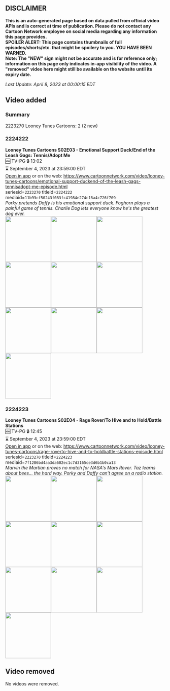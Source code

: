 ## DISCLAIMER
**This is an auto-generated page based on data pulled from official video APIs and is correct at time of publication. Please do not contact any Cartoon Network employee on social media regarding any information this page provides.**  
**SPOILER ALERT: This page contains thumbnails of full episodes/shorts/etc. that might be spoilery to you. YOU HAVE BEEN WARNED.**  
**Note: The "NEW" sign might not be accurate and is for reference only; information on this page only indicates in-app visibility of the video. A "removed" video here might still be available on the website until its expiry date.**  

_Last Update: April 8, 2023 at 00:00:15 EDT_
## Video added
### Summary
2223270 Looney Tunes Cartoons: 2 (2 new)  
### 2224222
**Looney Tunes Cartoons S02E03 - Emotional Support Duck/End of the Leash Gags: Tennis/Adopt Me**  
🆕 TV-PG 🔒 13:02  
⌛ September 4, 2023 at 23:59:00 EDT  
[Open in app](https://cnvideo.sercomkc.org/redirector.html?type=cnapp&seriesid=2223270&titleid=2224222&mediaid=11b93cf50243f083fc41984e274c18a4c726f709) or on the web: https://www.cartoonnetwork.com/video/looney-tunes-cartoons/emotional-support-duckend-of-the-leash-gags-tennisadopt-me-episode.html  
seriesid=`2223270` titleid=`2224222` mediaid=`11b93cf50243f083fc41984e274c18a4c726f709`  
_Porky pretends Daffy is his emotional support duck. Foghorn plays a painful game of tennis. Charlie Dog lets everyone know he's the greatest dog ever._  
<a href="https://s3.amazonaws.com/cartoonorchestrator/2224222_001_1280x720.jpg"><img src="https://s3.amazonaws.com/cartoonorchestrator/2224222_001_640x360.jpg" height="144px" /></a><a href="https://s3.amazonaws.com/cartoonorchestrator/2224222_002_1280x720.jpg"><img src="https://s3.amazonaws.com/cartoonorchestrator/2224222_002_640x360.jpg" height="144px" /></a><a href="https://s3.amazonaws.com/cartoonorchestrator/2224222_003_1280x720.jpg"><img src="https://s3.amazonaws.com/cartoonorchestrator/2224222_003_640x360.jpg" height="144px" /></a><a href="https://s3.amazonaws.com/cartoonorchestrator/2224222_004_1280x720.jpg"><img src="https://s3.amazonaws.com/cartoonorchestrator/2224222_004_640x360.jpg" height="144px" /></a><a href="https://s3.amazonaws.com/cartoonorchestrator/2224222_005_1280x720.jpg"><img src="https://s3.amazonaws.com/cartoonorchestrator/2224222_005_640x360.jpg" height="144px" /></a><a href="https://s3.amazonaws.com/cartoonorchestrator/2224222_006_1280x720.jpg"><img src="https://s3.amazonaws.com/cartoonorchestrator/2224222_006_640x360.jpg" height="144px" /></a><a href="https://s3.amazonaws.com/cartoonorchestrator/2224222_007_1280x720.jpg"><img src="https://s3.amazonaws.com/cartoonorchestrator/2224222_007_640x360.jpg" height="144px" /></a><a href="https://s3.amazonaws.com/cartoonorchestrator/2224222_008_1280x720.jpg"><img src="https://s3.amazonaws.com/cartoonorchestrator/2224222_008_640x360.jpg" height="144px" /></a><a href="https://s3.amazonaws.com/cartoonorchestrator/2224222_009_1280x720.jpg"><img src="https://s3.amazonaws.com/cartoonorchestrator/2224222_009_640x360.jpg" height="144px" /></a><a href="https://s3.amazonaws.com/cartoonorchestrator/2224222_010_1280x720.jpg"><img src="https://s3.amazonaws.com/cartoonorchestrator/2224222_010_640x360.jpg" height="144px" /></a>
### 2224223
**Looney Tunes Cartoons S02E04 - Rage Rover/To Hive and to Hold/Battle Stations**  
🆕 TV-PG 🔒 12:45  
⌛ September 4, 2023 at 23:59:00 EDT  
[Open in app](https://cnvideo.sercomkc.org/redirector.html?type=cnapp&seriesid=2223270&titleid=2224223&mediaid=7f1286bd4aa3da602ec1c7d3165ce3d6b1b0ca13) or on the web: https://www.cartoonnetwork.com/video/looney-tunes-cartoons/rage-roverto-hive-and-to-holdbattle-stations-episode.html  
seriesid=`2223270` titleid=`2224223` mediaid=`7f1286bd4aa3da602ec1c7d3165ce3d6b1b0ca13`  
_Marvin the Martian proves no match for NASA's Mars Rover. Taz learns about bees… the hard way. Porky and Daffy can't agree on a radio station._  
<a href="https://s3.amazonaws.com/cartoonorchestrator/2224223_001_1280x720.jpg"><img src="https://s3.amazonaws.com/cartoonorchestrator/2224223_001_640x360.jpg" height="144px" /></a><a href="https://s3.amazonaws.com/cartoonorchestrator/2224223_002_1280x720.jpg"><img src="https://s3.amazonaws.com/cartoonorchestrator/2224223_002_640x360.jpg" height="144px" /></a><a href="https://s3.amazonaws.com/cartoonorchestrator/2224223_003_1280x720.jpg"><img src="https://s3.amazonaws.com/cartoonorchestrator/2224223_003_640x360.jpg" height="144px" /></a><a href="https://s3.amazonaws.com/cartoonorchestrator/2224223_004_1280x720.jpg"><img src="https://s3.amazonaws.com/cartoonorchestrator/2224223_004_640x360.jpg" height="144px" /></a><a href="https://s3.amazonaws.com/cartoonorchestrator/2224223_005_1280x720.jpg"><img src="https://s3.amazonaws.com/cartoonorchestrator/2224223_005_640x360.jpg" height="144px" /></a><a href="https://s3.amazonaws.com/cartoonorchestrator/2224223_006_1280x720.jpg"><img src="https://s3.amazonaws.com/cartoonorchestrator/2224223_006_640x360.jpg" height="144px" /></a><a href="https://s3.amazonaws.com/cartoonorchestrator/2224223_007_1280x720.jpg"><img src="https://s3.amazonaws.com/cartoonorchestrator/2224223_007_640x360.jpg" height="144px" /></a><a href="https://s3.amazonaws.com/cartoonorchestrator/2224223_008_1280x720.jpg"><img src="https://s3.amazonaws.com/cartoonorchestrator/2224223_008_640x360.jpg" height="144px" /></a><a href="https://s3.amazonaws.com/cartoonorchestrator/2224223_009_1280x720.jpg"><img src="https://s3.amazonaws.com/cartoonorchestrator/2224223_009_640x360.jpg" height="144px" /></a><a href="https://s3.amazonaws.com/cartoonorchestrator/2224223_010_1280x720.jpg"><img src="https://s3.amazonaws.com/cartoonorchestrator/2224223_010_640x360.jpg" height="144px" /></a>
## Video removed
No videos were removed.  
